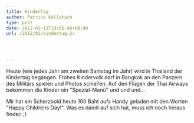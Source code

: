 ```yaml
---
title: Kindertag
author: Patrick Kollitsch
type: post
date: 2012-01-13T13:05:49+00:00
url: /2012/01/kindertag-2/




---
```

Heute (wie jedes Jahr am zweiten Samstag im Jahr) wird in Thailand der Kindertag begangen. Frohes Kindervolk darf in Bangkok an den Panzern des Militärs spielen und Photos schie?en. Auf den Flügen der Thai Airways bekommen die Kinder ein "Spezial-Menü" und und und...

Mir hat ein Scherzbold heute 100 Baht aufs Handy geladen mit den Worten "Happy Childrens Day!". Was es damit auf sich hat, muss ich noch heraus finden ;)